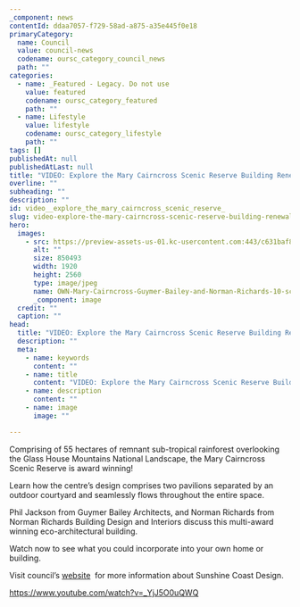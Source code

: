 ```yaml
---
_component: news
contentId: ddaa7057-f729-58ad-a875-a35e445f0e18
primaryCategory:
  name: Council
  value: council-news
  codename: oursc_category_council_news
  path: ""
categories:
  - name: _Featured - Legacy. Do not use
    value: featured
    codename: oursc_category_featured
    path: ""
  - name: Lifestyle
    value: lifestyle
    codename: oursc_category_lifestyle
    path: ""
tags: []
publishedAt: null
publishedAtLast: null
title: "VIDEO: Explore the Mary Cairncross Scenic Reserve Building Renewal"
overline: ""
subheading: ""
description: ""
id: video__explore_the_mary_cairncross_scenic_reserve_
slug: video-explore-the-mary-cairncross-scenic-reserve-building-renewal
hero:
  images:
    - src: https://preview-assets-us-01.kc-usercontent.com:443/c631baf8-1b46-001f-580c-d0001b68b4a8/fd51787e-2899-40aa-bf91-e390a5132171/OWN-Mary-Cairncross-Guymer-Bailey-and-Norman-Richards-10-scaled.jpg
      alt: ""
      size: 850493
      width: 1920
      height: 2560
      type: image/jpeg
      name: OWN-Mary-Cairncross-Guymer-Bailey-and-Norman-Richards-10-scaled.jpg
      _component: image
  credit: ""
  caption: ""
head:
  title: "VIDEO: Explore the Mary Cairncross Scenic Reserve Building Renewal"
  description: ""
  meta:
    - name: keywords
      content: ""
    - name: title
      content: "VIDEO: Explore the Mary Cairncross Scenic Reserve Building Renewal"
    - name: description
      content: ""
    - name: image
      image: ""

---
```

Comprising of 55 hectares of remnant sub-tropical rainforest overlooking the Glass House Mountains National Landscape, the Mary Cairncross Scenic Reserve is award winning!

Learn how the centre’s design comprises two pavilions separated by an outdoor courtyard and seamlessly flows throughout the entire space.

Phil Jackson from Guymer Bailey Architects, and Norman Richards from Norman Richards Building Design and Interiors discuss this multi-award winning eco-architectural building.

Watch now to see what you could incorporate into your own home or building.

Visit council’s [website](https://www.sunshinecoast.qld.gov.au/Development/Development-Tools-and-Guidelines/Sunshine-Coast-Design)
 for more information about Sunshine Coast Design.

<https://www.youtube.com/watch?v=_YjJ5O0uQWQ>
